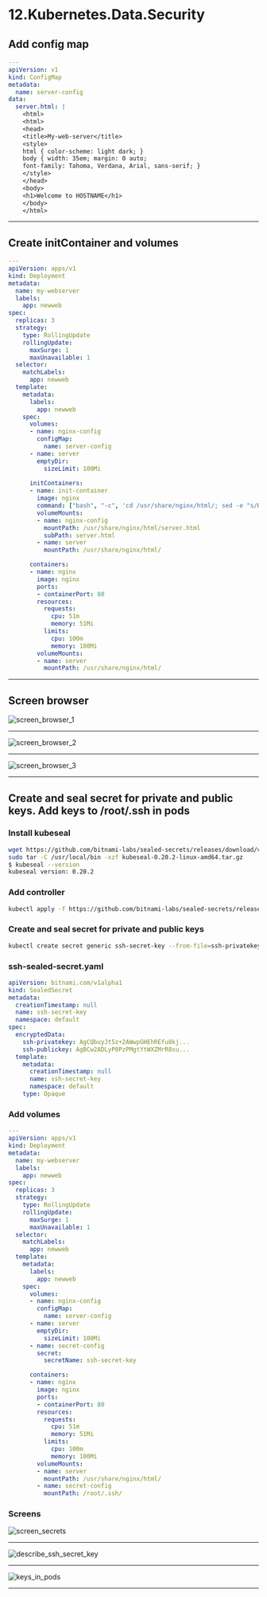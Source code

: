 # 12.Kubernetes.Data.Security

## Add config map
```yaml
---
apiVersion: v1
kind: ConfigMap
metadata:
  name: server-config
data:
  server.html: |
    <html>
    <html>
    <head>
    <title>My-web-server</title>
    <style>
    html { color-scheme: light dark; }
    body { width: 35em; margin: 0 auto;
    font-family: Tahoma, Verdana, Arial, sans-serif; }
    </style>
    </head>
    <body>
    <h1>Welcome to HOSTNAME</h1>
    </body>
    </html>
```
---
## Create initContainer and volumes

```yaml 
---
apiVersion: apps/v1
kind: Deployment
metadata:
  name: my-webserver
  labels:
    app: newweb
spec:
  replicas: 3
  strategy:
    type: RollingUpdate
    rollingUpdate:
      maxSurge: 1
      maxUnavailable: 1
  selector:
    matchLabels:
      app: newweb
  template:
    metadata:
      labels:
        app: newweb
    spec:
      volumes:
      - name: nginx-config
        configMap:
          name: server-config
      - name: server
        emptyDir:
          sizeLimit: 100Mi
   
      initContainers:
      - name: init-container
        image: nginx
        command: ["bash", "-c", 'cd /usr/share/nginx/html/; sed -e "s/HOSTNAME/$HOSTNAME/" server.html > /usr/share/nginx/html/index.html']
        volumeMounts:
        - name: nginx-config
          mountPath: /usr/share/nginx/html/server.html
          subPath: server.html
        - name: server
          mountPath: /usr/share/nginx/html/

      containers:
      - name: nginx
        image: nginx
        ports:
        - containerPort: 80
        resources:
          requests:
            cpu: 51m
            memory: 51Mi
          limits:
            cpu: 100m
            memory: 100Mi
        volumeMounts:
        - name: server
          mountPath: /usr/share/nginx/html/
```
---
## Screen browser

![screen_browser_1](https://github.com/VitaliGet/sa.it-academy.by/raw/md-sa2-23-23/Vitali_Getmanovich/12.Kubernetes.Data.Security/screen_browser_1.png)

---

![screen_browser_2](https://github.com/VitaliGet/sa.it-academy.by/raw/md-sa2-23-23/Vitali_Getmanovich/12.Kubernetes.Data.Security/screen_browser_2.png)

---

![screen_browser_3](https://github.com/VitaliGet/sa.it-academy.by/raw/md-sa2-23-23/Vitali_Getmanovich/12.Kubernetes.Data.Security/screen_browser_3.png)

---

## Create and seal secret for private and public keys. Add keys to /root/.ssh in pods

### Install kubeseal
```bash
wget https://github.com/bitnami-labs/sealed-secrets/releases/download/v0.20.2/kubeseal-0.20.2-linux-amd64.tar.gz
sudo tar -C /usr/local/bin -xzf kubeseal-0.20.2-linux-amd64.tar.gz
$ kubeseal --version
kubeseal version: 0.20.2
```
### Add controller
```bash
kubectl apply -f https://github.com/bitnami-labs/sealed-secrets/releases/download/v0.20.2/controller.yaml
```
### Create and seal secret for private and public keys

```bash
kubectl create secret generic ssh-secret-key --from-file=ssh-privatekey=~/.ssh/id_rsa --from-file=ssh-publickey=~/.ssh/id_rsa.pub -o yaml | kubeseal --format yaml > ssh-sealed-secret.yaml
```
### ssh-sealed-secret.yaml
```yaml
apiVersion: bitnami.com/v1alpha1
kind: SealedSecret
metadata:
  creationTimestamp: null
  name: ssh-secret-key
  namespace: default
spec:
  encryptedData:
    ssh-privatekey: AgCQbuyJt5z+2AWwpGHEhREfu8kj...
    ssh-publickey: AgBCw2ADLyP0PzPMgtYtWXZMrR8su...
  template:
    metadata:
      creationTimestamp: null
      name: ssh-secret-key
      namespace: default
    type: Opaque
```
### Add volumes
```yaml
---
apiVersion: apps/v1
kind: Deployment
metadata:
  name: my-webserver
  labels:
    app: newweb
spec:
  replicas: 3
  strategy:
    type: RollingUpdate
    rollingUpdate:
      maxSurge: 1
      maxUnavailable: 1
  selector:
    matchLabels:
      app: newweb
  template:
    metadata:
      labels:
        app: newweb
    spec:
      volumes:
      - name: nginx-config
        configMap:
          name: server-config
      - name: server
        emptyDir:
          sizeLimit: 100Mi
      - name: secret-config
        secret:
          secretName: ssh-secret-key

      containers:
      - name: nginx
        image: nginx
        ports:
        - containerPort: 80
        resources:
          requests:
            cpu: 51m
            memory: 51Mi
          limits:
            cpu: 100m
            memory: 100Mi
        volumeMounts:
        - name: server
          mountPath: /usr/share/nginx/html/
        - name: secret-config
          mountPath: /root/.ssh/
```
### Screens

![screen_secrets](https://github.com/VitaliGet/sa.it-academy.by/raw/md-sa2-23-23/Vitali_Getmanovich/12.Kubernetes.Data.Security/screen_secrets.png)

---

![describe_ssh_secret_key](https://github.com/VitaliGet/sa.it-academy.by/raw/md-sa2-23-23/Vitali_Getmanovich/12.Kubernetes.Data.Security/describe_ssh_secret_key.png)

---

![keys_in_pods](https://github.com/VitaliGet/sa.it-academy.by/raw/md-sa2-23-23/Vitali_Getmanovich/12.Kubernetes.Data.Security/keys_in_pods.png)

---
